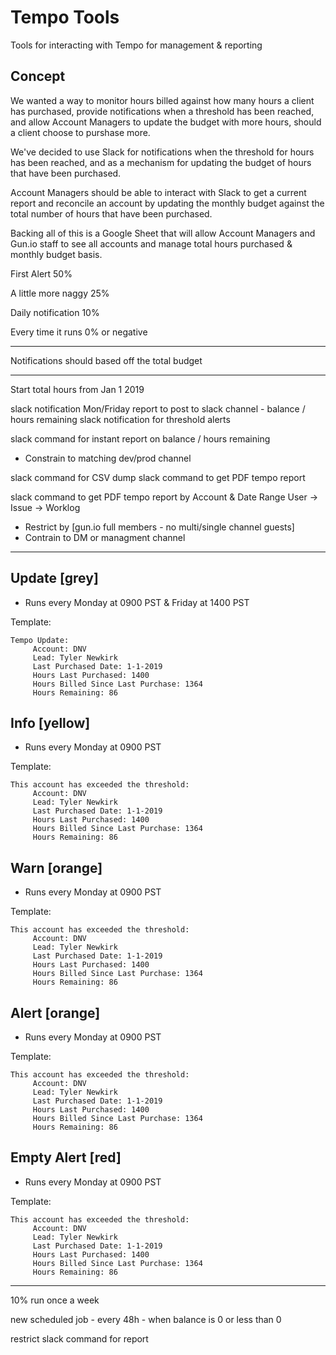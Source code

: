 # Tempo Tools

Tools for interacting with Tempo for management & reporting

## Concept
We wanted a way to monitor hours billed against how many hours a client has purchased, provide notifications when a threshold has been reached, and allow Account Managers to update the budget with more hours, should a client choose to purshase more.

We've decided to use Slack for notifications when the threshold for hours has been reached, and as a mechanism for updating the budget of hours that have been purchased.

Account Managers should be able to interact with Slack to get a current report and reconcile an account by updating the monthly budget against the total number of hours that have been purchased.

Backing all of this is a Google Sheet that will allow Account Managers and Gun.io staff to see all accounts and manage total hours purchased & monthly budget basis.

First Alert
50%

A little more naggy
25%

Daily notification
10%

Every time it runs
0% or negative

--------------

Notifications should based off the total budget


-----

Start total hours from Jan 1 2019

slack notification Mon/Friday report to post to slack channel - balance / hours remaining
slack notification for threshold alerts

slack command for instant report on balance / hours remaining
 * Constrain to matching dev/prod channel

slack command for CSV dump
slack command to get PDF tempo report

slack command to get PDF tempo report by Account & Date Range User -> Issue -> Worklog
 * Restrict by [gun.io full members - no multi/single channel guests]
 * Contrain to DM or managment channel


-------

## Update [grey]

 * Runs every Monday at 0900 PST & Friday at 1400 PST

Template:
```
Tempo Update:
     Account: DNV
     Lead: Tyler Newkirk
     Last Purchased Date: 1-1-2019
     Hours Last Purchased: 1400
     Hours Billed Since Last Purchase: 1364
     Hours Remaining: 86
```

## Info [yellow]

 * Runs every Monday at 0900 PST

Template:
```
This account has exceeded the threshold:
     Account: DNV
     Lead: Tyler Newkirk
     Last Purchased Date: 1-1-2019
     Hours Last Purchased: 1400
     Hours Billed Since Last Purchase: 1364
     Hours Remaining: 86
```

## Warn [orange]

 * Runs every Monday at 0900 PST

Template:
```
This account has exceeded the threshold:
     Account: DNV
     Lead: Tyler Newkirk
     Last Purchased Date: 1-1-2019
     Hours Last Purchased: 1400
     Hours Billed Since Last Purchase: 1364
     Hours Remaining: 86
```

## Alert [orange]

 * Runs every Monday at 0900 PST

Template:
```
This account has exceeded the threshold:
     Account: DNV
     Lead: Tyler Newkirk
     Last Purchased Date: 1-1-2019
     Hours Last Purchased: 1400
     Hours Billed Since Last Purchase: 1364
     Hours Remaining: 86
```

## Empty Alert [red]

 * Runs every Monday at 0900 PST

Template:
```
This account has exceeded the threshold:
     Account: DNV
     Lead: Tyler Newkirk
     Last Purchased Date: 1-1-2019
     Hours Last Purchased: 1400
     Hours Billed Since Last Purchase: 1364
     Hours Remaining: 86
```

-------

10% run once a week

new scheduled job - every 48h - when balance is 0 or less than 0

restrict slack command for report
